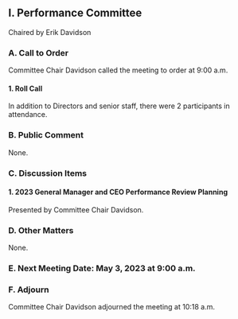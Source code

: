 ## I. Performance Committee

Chaired by Erik Davidson

### A. Call to Order

Committee Chair Davidson called the meeting to order at 9:00 a.m.

#### 1. Roll Call

In addition to Directors and senior staff, there were 2 participants in attendance.

### B. Public Comment

None.

### C. Discussion Items

#### 1. 2023 General Manager and CEO Performance Review Planning

Presented by Committee Chair Davidson.

### D. Other Matters

None.

### E. Next Meeting Date: May 3, 2023 at 9:00 a.m.

### F. Adjourn

Committee Chair Davidson adjourned the meeting at 10:18 a.m.